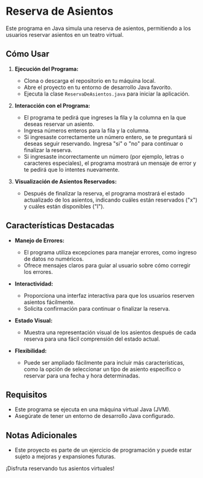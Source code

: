 # Reserva de Asientos

Este programa en Java simula una reserva de asientos, permitiendo a los usuarios reservar asientos en un teatro virtual.

## Cómo Usar

1. **Ejecución del Programa:**
   - Clona o descarga el repositorio en tu máquina local.
   - Abre el proyecto en tu entorno de desarrollo Java favorito.
   - Ejecuta la clase `ReservaDeAsientos.java` para iniciar la aplicación.

2. **Interacción con el Programa:**
   - El programa te pedirá que ingreses la fila y la columna en la que deseas reservar un asiento.
   - Ingresa números enteros para la fila y la columna.
   - Si ingresaste correctamente un número entero, se te preguntará si deseas seguir reservando. Ingresa "si" o "no" para continuar o finalizar la reserva.
   - Si ingresaste incorrectamente un número (por ejemplo, letras o caracteres especiales), el programa mostrará un mensaje de error y te pedirá que lo intentes nuevamente.

3. **Visualización de Asientos Reservados:**
   - Después de finalizar la reserva, el programa mostrará el estado actualizado de los asientos, indicando cuáles están reservados ("x") y cuáles están disponibles ("l").

## Características Destacadas

- **Manejo de Errores:**
  - El programa utiliza excepciones para manejar errores, como ingreso de datos no numéricos.
  - Ofrece mensajes claros para guiar al usuario sobre cómo corregir los errores.

- **Interactividad:**
  - Proporciona una interfaz interactiva para que los usuarios reserven asientos fácilmente.
  - Solicita confirmación para continuar o finalizar la reserva.

- **Estado Visual:**
  - Muestra una representación visual de los asientos después de cada reserva para una fácil comprensión del estado actual.

- **Flexibilidad:**
  - Puede ser ampliado fácilmente para incluir más características, como la opción de seleccionar un tipo de asiento específico o reservar para una fecha y hora determinadas.

## Requisitos

- Este programa se ejecuta en una máquina virtual Java (JVM).
- Asegúrate de tener un entorno de desarrollo Java configurado.

## Notas Adicionales

- Este proyecto es parte de un ejercicio de programación y puede estar sujeto a mejoras y expansiones futuras.

¡Disfruta reservando tus asientos virtuales!
